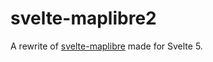 # svelte-maplibre2

A rewrite of [svelte-maplibre](https://github.com/dimfeld/svelte-maplibre) made for Svelte 5.
